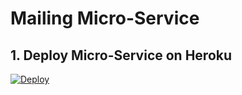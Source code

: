 # Mailing Micro-Service

## 1. Deploy Micro-Service on Heroku
[![Deploy](https://www.herokucdn.com/deploy/button.svg)](https://heroku.com/deploy)
